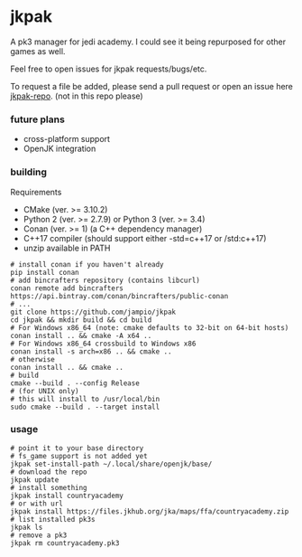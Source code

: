 # jkpak
A pk3 manager for jedi academy. I could see it being repurposed for other games as well.

Feel free to open issues for jkpak requests/bugs/etc.

To request a file be added, please send a pull request or open an issue here [jkpak-repo](https://github.com/jampio/jkpak-repo). (not in this repo please)

### future plans
* cross-platform support
* OpenJK integration

### building
Requirements
* CMake (ver. >= 3.10.2)
* Python 2 (ver. >= 2.7.9) or Python 3 (ver. >= 3.4)
* Conan (ver. >= 1) (a C++ dependency manager)
* C++17 compiler (should support either -std=c++17 or /std:c++17)
* unzip available in PATH
```shell
# install conan if you haven't already
pip install conan
# add bincrafters repository (contains libcurl)
conan remote add bincrafters https://api.bintray.com/conan/bincrafters/public-conan
# ...
git clone https://github.com/jampio/jkpak
cd jkpak && mkdir build && cd build
# For Windows x86_64 (note: cmake defaults to 32-bit on 64-bit hosts)
conan install .. && cmake -A x64 ..
# For Windows x86_64 crossbuild to Windows x86
conan install -s arch=x86 .. && cmake ..
# otherwise
conan install .. && cmake ..
# build
cmake --build . --config Release
# (for UNIX only)
# this will install to /usr/local/bin
sudo cmake --build . --target install
```

### usage
```shell
# point it to your base directory
# fs_game support is not added yet
jkpak set-install-path ~/.local/share/openjk/base/
# download the repo
jkpak update
# install something
jkpak install countryacademy
# or with url
jkpak install https://files.jkhub.org/jka/maps/ffa/countryacademy.zip
# list installed pk3s
jkpak ls
# remove a pk3
jkpak rm countryacademy.pk3
```
